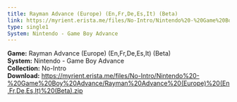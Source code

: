 ```yaml
---
title: Rayman Advance (Europe) (En,Fr,De,Es,It) (Beta)
link: https://myrient.erista.me/files/No-Intro/Nintendo%20-%20Game%20Boy%20Advance/Rayman%20Advance%20(Europe)%20(En,Fr,De,Es,It)%20(Beta).zip
type: single1
System: Nintendo - Game Boy Advance
---
```

<b>Game:</b> Rayman Advance (Europe) (En,Fr,De,Es,It) (Beta)<br>
<b>System:</b> Nintendo - Game Boy Advance<br>
<b>Collection:</b> No-Intro<br>
<b>Download:</b> https://myrient.erista.me/files/No-Intro/Nintendo%20-%20Game%20Boy%20Advance/Rayman%20Advance%20(Europe)%20(En,Fr,De,Es,It)%20(Beta).zip